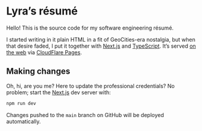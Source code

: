 # Lyra’s résumé

Hello! This is the source code for my software engineering résumé.

I started writing in it plain HTML in a fit of GeoCities-era nostalgia, but when that desire faded, I put it together with [Next.js][next] and [TypeScript][ts]. It’s served [on the web][prod] via [CloudFlare Pages][cfp].

[next]: https://nextjs.org/
[ts]: https://www.typescriptlang.org/
[prod]: https://lyra.engineer/
[cfp]: https://pages.cloudflare.com/

## Making changes

Oh, hi, are you me? Here to update the professional credentials? No problem; start the [Next.js][next] dev server with:

```sh
npm run dev
```

Changes pushed to the `main` branch on GitHub will be deployed automatically.
